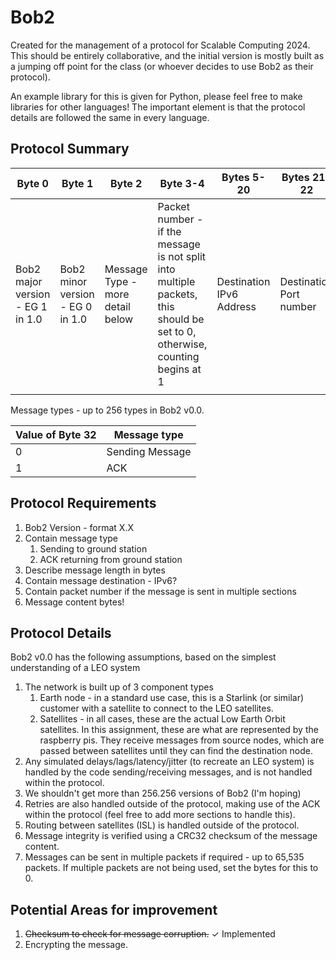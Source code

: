 # Bob2

Created for the management of a protocol for Scalable Computing 2024. This should be entirely collaborative, and the initial version is mostly built as a jumping off point for the class (or whoever decides to use Bob2 as their protocol).

An example library for this is given for Python, please feel free to make libraries for other languages! The important element is that the protocol details are followed the same in every language.

## Protocol Summary

| Byte 0                           | Byte 1                           | Byte 2                           | Byte 3-4 | Bytes 5-20   | Bytes 21-22 | Bytes 23-27                                                                            | Bytes 28-31 | Bytes 32+ |
| -------------------------------- | -------------------------------- | ---|-------------------------------- | ------------ | ----------- | -------------------------------------------------------------------------------------- | ----------- | --------- |
| Bob2 major version - EG 1 in 1.0 | Bob2 minor version - EG 0 in 1.0 | Message Type - more detail below | Packet number - if the message is not split into multiple packets, this should be set to 0, otherwise, counting begins at 1 |Destination IPv6 Address | Destination Port number | Length of message in bytes (allows up to a terabyte of data to be sent in one message) | CRC32 Checksum |  Message (encoded in UTF-8)        |
|                                  |                                  |                                  |              |             |                                                                                        |             |           |

Message types - up to 256 types in Bob2 v0.0.

| Value of Byte 32 | Message type                             |
| ---------------- | ---------------------------------------- |
| 0                | Sending Message           |
| 1                | ACK |

## Protocol Requirements

1. Bob2 Version - format X.X
2. Contain message type
    1. Sending to ground station
    2. ACK returning from ground station
3. Describe message length in bytes
4. Contain message destination - IPv6?
5. Contain packet number if the message is sent in multiple sections
6. Message content bytes!

## Protocol Details

Bob2 v0.0 has the following assumptions, based on the simplest understanding of a LEO system

1. The network is built up of 3 component types
    1. Earth node - in a standard use case, this is a Starlink (or similar) customer with a satellite to connect to the LEO satellites.
    2. Satellites - in all cases, these are the actual Low Earth Orbit satellites. In this assignment, these are what are represented by the raspberry pis. They receive messages from source nodes, which are passed between satellites until they can find the destination node.
2. Any simulated delays/lags/latency/jitter (to recreate an LEO system) is handled by the code sending/receiving messages, and is not handled within the protocol.
3. We shouldn't get more than 256.256 versions of Bob2 (I'm hoping)
4. Retries are also handled outside of the protocol, making use of the ACK within the protocol (feel free to add more sections to handle this).
5. Routing between satellites (ISL) is handled outside of the protocol.
6. Message integrity is verified using a CRC32 checksum of the message content.
7. Messages can be sent in multiple packets if required - up to 65,535 packets. If multiple packets are not being used, set the bytes for this to 0.


## Potential Areas for improvement

1. ~~Checksum to check for message corruption.~~ ✓ Implemented
2. Encrypting the message.

